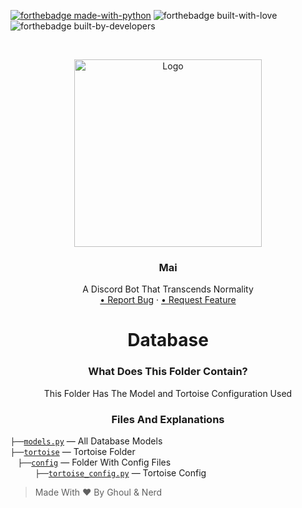 [![forthebadge made-with-python](http://ForTheBadge.com/images/badges/made-with-python.svg)](https://www.python.org/) ![forthebadge built-with-love](https://forthebadge.com/images/badges/built-with-love.svg) ![forthebadge built-by-developers](https://forthebadge.com/images/badges/built-by-developers.svg)
<!-- PROJECT LOGO -->
<br />
<p align="center">
    <a href="https://github.com/xFGhoul/Mai">
    <img src="https://cdn.discordapp.com/avatars/770898395664875541/c04edaafef86e4efdff7208204e043a6.png?size=2048" alt="Logo" width="300" height="300">
    </a>
  <h3 align="center">Mai</h3>
  <p align="center">
    A Discord Bot That Transcends Normality
    </br>
    <a href="https://github.com/xFGhoul/Mai/issues">• Report Bug</a>
    ·
    <a href="https://github.com/xFGhoul/Mai/issues"> • Request Feature</a>
  </p>
</p>

<h1 align="center">Database</h1>

<h3 align="center">What Does This Folder Contain?</h3>
<p align="center">
  This Folder Has The Model and Tortoise Configuration Used
</p>

<h3 align="center">Files And Explanations</h3>

`├──`[`models.py`](https://github.com/xFGhoul/Mai/blob/dev/bot/db/models.py) — All Database Models<br>
`├──`[`tortoise`](https://github.com/xFGhoul/Mai/blob/dev/bot/db/tortoise) — Tortoise Folder<br>
    &nbsp;&nbsp;&nbsp;`├──`[`config`](https://github.com/xFGhoul/Mai/blob/dev/bot/db/tortoise/config) — Folder With Config Files<br>
        &nbsp;&nbsp;&nbsp;&nbsp;&nbsp;&nbsp;&nbsp;&nbsp;&nbsp;&nbsp;`├──`[`tortoise_config.py`](https://github.com/xFGhoul/Mai/blob/dev/bot/db/tortoise/config/tortoise_config.py) — Tortoise Config<br>

> Made With ❤️ By Ghoul & Nerd
